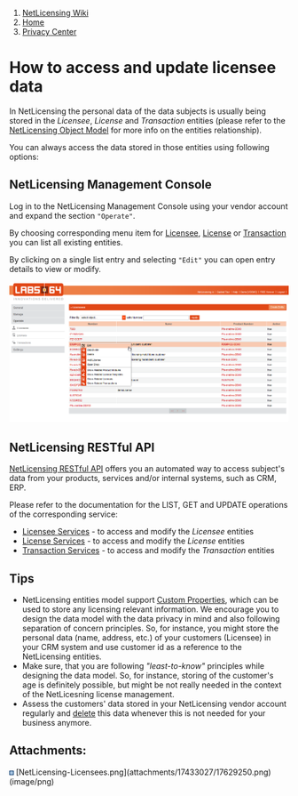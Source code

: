 1.  [NetLicensing Wiki](index.html)
2.  [Home](Home_11010214.html)
3.  [Privacy Center](Privacy-Center_17433021.html)

<span id="title-text"> How to access and update licensee data </span>
=====================================================================


<span class="veryhardreadability">In NetLicensing the personal data of
the data subjects is usually </span><span class="passivevoice">being
stored</span><span class="veryhardreadability"> in the *Licensee*,
*License* and *Transaction* entities (please refer to the [NetLicensing
Object Model](NetLicensing-Object-Model_11010225.html) for more info on
the entities relationship)</span>.

You can always access the data stored in those entities using following
options:

  

NetLicensing Management Console
-------------------------------

<span class="hardreadability">Log in to the NetLicensing Management
Console using your vendor account and expand the section
`"Operate"`</span>.

<span class="hardreadability">By choosing corresponding menu item for
<a href="https://go.netlicensing.io/console/v2/content/vendor/licensee.xhtml" class="external-link">Licensee</a>,
<a href="https://go.netlicensing.io/console/v2/content/vendor/license.xhtml" class="external-link">License</a>
or
<a href="https://go.netlicensing.io/console/v2/content/vendor/transaction.xhtml" class="external-link">Transaction</a>
you can list all existing entities</span>.

By clicking on a single list entry and selecting `"Edit"` you can open
entry details to view or <span class="complexword">modify</span>.

<a href="https://go.netlicensing.io/console/v2/content/vendor/licensee.xhtml" class="external-link"><img src="assets/images/17433027/17629250.png?effects=drop-shadow" title="Operate - Licensee" alt="Operate - Licensee" class="confluence-embedded-image" width="800" /></a>  

  

NetLicensing RESTful API
------------------------

[NetLicensing RESTful API](11010215.html) offers you an automated way to
access subject's data from your products, services and/or internal
systems, such as CRM, ERP.

Please refer to the documentation for the LIST, GET and UPDATE
operations of the corresponding service:

-   [Licensee Services](Licensee-Services_11010217.html) - to access and
    modify the *Licensee* entities
-   [License Services](License-Services_11010220.html) - to access and
    modify the *License* entities
-   [Transaction Services](Transaction-Services_11010218.html) - to
    access and modify the *Transaction* entities

Tips
----

-   NetLicensing entities model support [Custom
    Properties](Custom-Properties_14058002.html), which can be used to
    store any licensing relevant information. We encourage you to design
    the data model with the data privacy in mind and also following
    separation of concern principles. So, for instance, you might store
    the personal data (name, address, etc.) of your customers (Licensee)
    in your CRM system and use customer id as a reference to the
    NetLicensing entities.
-   Make sure, that you are following *"least-to-know"* principles while
    designing the data model. So, for instance, storing of the
    customer's age is definitely possible, but might be not really
    needed in the context of the NetLicesning license management.
-   Assess the customers' data stored in your NetLicensing vendor
    account regularly and
    [delete](How-to-delete-licensee-data_17433029.html) this data
    whenever this is not needed for your business anymore.

Attachments:
------------

<img src="assets/images/icons/bullet_blue.gif" width="8" height="8" />
[NetLicensing-Licensees.png](attachments/17433027/17629250.png)
(image/png)  



